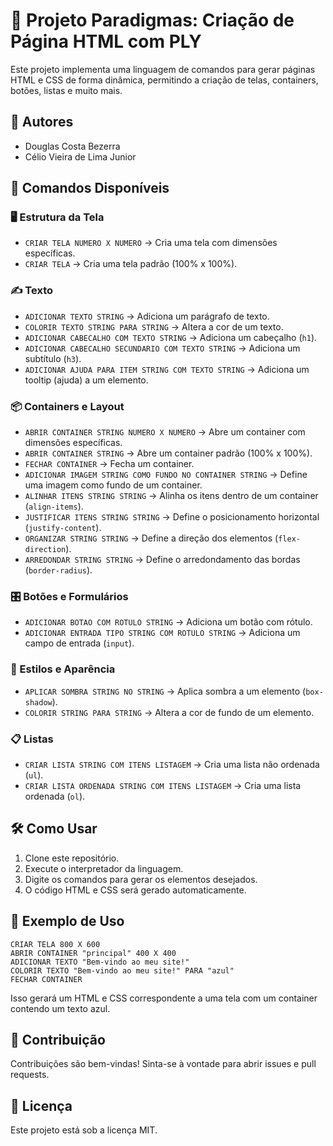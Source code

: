 # 🚀 Projeto Paradigmas: Criação de Página HTML com PLY

Este projeto implementa uma linguagem de comandos para gerar páginas HTML e CSS de forma dinâmica, permitindo a criação de telas, containers, botões, listas e muito mais.

## 👥 Autores
- Douglas Costa Bezerra
- Célio Vieira de Lima Junior

## 📜 Comandos Disponíveis

### 🖥️ Estrutura da Tela
- `CRIAR TELA NUMERO X NUMERO` → Cria uma tela com dimensões específicas.
- `CRIAR TELA` → Cria uma tela padrão (100% x 100%).

### ✍️ Texto
- `ADICIONAR TEXTO STRING` → Adiciona um parágrafo de texto.
- `COLORIR TEXTO STRING PARA STRING` → Altera a cor de um texto.
- `ADICIONAR CABECALHO COM TEXTO STRING` → Adiciona um cabeçalho (`h1`).
- `ADICIONAR CABECALHO SECUNDARIO COM TEXTO STRING` → Adiciona um subtítulo (`h3`).
- `ADICIONAR AJUDA PARA ITEM STRING COM TEXTO STRING` → Adiciona um tooltip (ajuda) a um elemento.

### 📦 Containers e Layout
- `ABRIR CONTAINER STRING NUMERO X NUMERO` → Abre um container com dimensões específicas.
- `ABRIR CONTAINER STRING` → Abre um container padrão (100% x 100%).
- `FECHAR CONTAINER` → Fecha um container.
- `ADICIONAR IMAGEM STRING COMO FUNDO NO CONTAINER STRING` → Define uma imagem como fundo de um container.
- `ALINHAR ITENS STRING STRING` → Alinha os itens dentro de um container (`align-items`).
- `JUSTIFICAR ITENS STRING STRING` → Define o posicionamento horizontal (`justify-content`).
- `ORGANIZAR STRING STRING` → Define a direção dos elementos (`flex-direction`).
- `ARREDONDAR STRING STRING` → Define o arredondamento das bordas (`border-radius`).

### 🎛️ Botões e Formulários
- `ADICIONAR BOTAO COM ROTULO STRING` → Adiciona um botão com rótulo.
- `ADICIONAR ENTRADA TIPO STRING COM ROTULO STRING` → Adiciona um campo de entrada (`input`).

### 🎨 Estilos e Aparência
- `APLICAR SOMBRA STRING NO STRING` → Aplica sombra a um elemento (`box-shadow`).
- `COLORIR STRING PARA STRING` → Altera a cor de fundo de um elemento.

### 📋 Listas
- `CRIAR LISTA STRING COM ITENS LISTAGEM` → Cria uma lista não ordenada (`ul`).
- `CRIAR LISTA ORDENADA STRING COM ITENS LISTAGEM` → Cria uma lista ordenada (`ol`).

## 🛠️ Como Usar
1. Clone este repositório.
2. Execute o interpretador da linguagem.
3. Digite os comandos para gerar os elementos desejados.
4. O código HTML e CSS será gerado automaticamente.

## 📌 Exemplo de Uso
```text
CRIAR TELA 800 X 600
ABRIR CONTAINER "principal" 400 X 400
ADICIONAR TEXTO "Bem-vindo ao meu site!"
COLORIR TEXTO "Bem-vindo ao meu site!" PARA "azul"
FECHAR CONTAINER
```
Isso gerará um HTML e CSS correspondente a uma tela com um container contendo um texto azul.

## 🤝 Contribuição
Contribuições são bem-vindas! Sinta-se à vontade para abrir issues e pull requests.

## 📜 Licença
Este projeto está sob a licença MIT.

